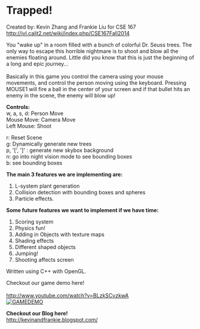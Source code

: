 <h1>Trapped!</h1>

Created by: Kevin Zhang and Frankie Liu for CSE 167 
<br>http://ivl.calit2.net/wiki/index.php/CSE167Fall2014

You "wake up" in a room filled with a bunch of colorful Dr. Seuss trees. The only way to escape this horrible nightmare is to shoot and blow all the enemies floating around. Little did you know that this is just the beginning of a long and epic journey...
<br><br>
Basically in this game you control the camera using your mouse movements, and control the person moving using the keyboard.
Pressing MOUSE1 will fire a ball in the center of your screen and if that bullet hits an enemy in the scene, the enemy will blow up! 

<b/>Controls:</b><br>
w, a, s, d: Person Move<br>
Mouse Move: Camera Move<br>
Left Mouse: Shoot<br>

r: Reset Scene<br>
g: Dynamically generate new trees<br>
p, '[', ']' : generate new skybox background<br>
n: go into night vision mode to see bounding boxes<br>
b: see bounding boxes<br>


<b>The main 3 features we are implementing are:</b><br>
1. L-system plant generation<br>
2. Collision detection with bounding boxes and spheres<br>
3. Particle effects.<br>

<b>Some future features we want to implement if we have time:</b><br>
1. Scoring system<br>
2. Physics fun!<br>
3. Adding in Objects with texture maps<br>
4. Shading effects<br>
5. Different shaped objects<br>
6. Jumping!<br>
7. Shooting affects screen<br>

Written using C++ with OpenGL. 

Checkout our game demo here!</br><br>
http://www.youtube.com/watch?v=BLzkSCvzkwA
</br>
[![GAMEDEMO](http://img.youtube.com/vi/BLzkSCvzkwA/0.jpg)](http://www.youtube.com/watch?v=BLzkSCvzkwA)

<b>Checkout our Blog here!</b> </br>
http://kevinandfrankie.blogspot.com/